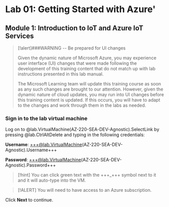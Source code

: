 # Lab 01: Getting Started with Azure'
##   Module 1: Introduction to IoT and Azure IoT Services

>[!alert]###WARNING -- Be prepared for UI changes 
> 
>Given the dynamic nature of Microsoft Azure, you may experience user interface (UI) changes that were made following the development of this training content that do not match up with lab instructions presented in this lab manual. 
> 
>The Microsoft Learning team will update this training course as soon as any such changes are brought to our attention. However, given the dynamic nature of cloud updates, you may run into UI changes before this training content is updated. If this occurs, you will have to adapt to the changes and work through them in the labs as needed. 

### Sign in to the lab virtual machine

Log on to @lab.VirtualMachine(AZ-220-SEA-DEV-Agnostic).SelectLink by pressing @lab.CtrlAltDelete and typing in the following credentials:
    
**Username**: +++@lab.VirtualMachine(AZ-220-SEA-DEV-Agnostic).Username+++
    
**Password**: +++@lab.VirtualMachine(AZ-220-SEA-DEV-Agnostic).Password+++

> [!hint] You can click green text with the +++_+++ symbol next to it and it will auto-type into the VM.

> [!ALERT] You will need to have access to an Azure subscription.

Click **Next** to continue.
